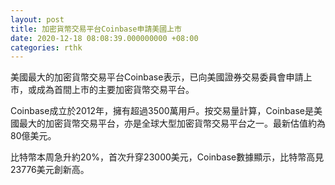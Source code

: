 ```yaml
---
layout: post
title: 加密貨幣交易平台Coinbase申請美國上市
date: 2020-12-18 08:08:39.000000000 +08:00
categories: rthk
---
```


美國最大的加密貨幣交易平台Coinbase表示，已向美國證券交易委員會申請上市，或成為首間上市的主要加密貨幣交易平台。

Coinbase成立於2012年，擁有超過3500萬用戶。按交易量計算，Coinbase是美國最大的加密貨幣交易平台，亦是全球大型加密貨幣交易平台之一。最新估值約為80億美元。

比特幣本周急升約20%，首次升穿23000美元，Coinbase數據顯示，比特幣高見23776美元創新高。
